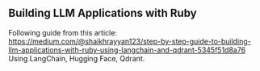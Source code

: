 ## Building LLM Applications with Ruby
Following guide from this article: https://medium.com/@shaikhrayyan123/step-by-step-guide-to-building-llm-applications-with-ruby-using-langchain-and-qdrant-5345f51d8a76
Using LangChain, Hugging Face, Qdrant. 
